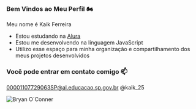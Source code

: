 ### Bem Vindos ao Meu Perfil 🏍️

Meu nome é Kaik Ferreira

- Estou estudando na [Alura](https://www.alura.com.br)
- Estou me desenvolvendo na linguagem JavaScript
- Utilizo esse espaço para minha organização e compartilhamento dos meus projetos desenvolvidos

### Você pode entrar em contato comigo 📫

00001107729063SP@al.educacao.sp.gov.br
@kaik_25

![Bryan O`Conner](https://media1.tenor.com/m/VGnIKs24lbIAAAAC/bryan-gif.gif)
